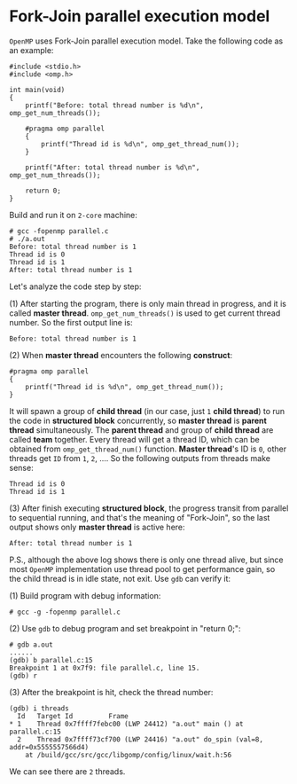 # Fork-Join parallel execution model
`OpenMP` uses Fork-Join parallel execution model. Take the following code as an example:  

	#include <stdio.h>
	#include <omp.h>
	
	int main(void)
	{
		printf("Before: total thread number is %d\n", omp_get_num_threads());
		
		#pragma omp parallel
		{
			printf("Thread id is %d\n", omp_get_thread_num());
		}
		
		printf("After: total thread number is %d\n", omp_get_num_threads());
		
		return 0;
	}

Build and run it on `2-core` machine:  

	# gcc -fopenmp parallel.c
	# ./a.out
	Before: total thread number is 1
	Thread id is 0
	Thread id is 1
	After: total thread number is 1

Let's analyze the code step by step:  

(1) After starting the program, there is only main thread in progress, and it is called **master thread**. `omp_get_num_threads()` is used to get current thread number. So the first output line is:  

	Before: total thread number is 1

(2) When **master thread** encounters the following **construct**:  

	#pragma omp parallel
	{
		printf("Thread id is %d\n", omp_get_thread_num());
	}
It will spawn a group of **child thread** (in our case, just `1` **child thread**) to run the code in **structured block** concurrently, so **master thread** is **parent thread** simultaneously. The **parent thread** and group of **child thread** are called **team** together. Every thread will get a thread ID, which can be obtained from `omp_get_thread_num()` function. **Master thread**'s ID is `0`, other threads get `ID` from `1`, `2`, .... So the following outputs from threads make sense:  

	Thread id is 0
	Thread id is 1

(3) After finish executing **structured block**, the progress transit from parallel to sequential running, and that's the meaning of "Fork-Join", so the last output shows only **master thread** is active here:  

	After: total thread number is 1
P.S., although the above log shows there is only one thread alive, but since most `OpenMP` implementation use thread pool to get performance gain, so the child thread is in idle state, not exit. Use `gdb` can verify it:  

(1) Build program with debug information:  

	# gcc -g -fopenmp parallel.c
(2) Use `gdb` to debug program and set breakpoint in "return 0;":  

	# gdb a.out
	......
	(gdb) b parallel.c:15
	Breakpoint 1 at 0x7f9: file parallel.c, line 15.
	(gdb) r

(3) After the breakpoint is hit, check the thread number:  

	(gdb) i threads
	  Id   Target Id         Frame
	* 1    Thread 0x7ffff7febc00 (LWP 24412) "a.out" main () at parallel.c:15
	  2    Thread 0x7ffff73cf700 (LWP 24416) "a.out" do_spin (val=8, addr=0x5555557566d4)
	    at /build/gcc/src/gcc/libgomp/config/linux/wait.h:56
We can see there are `2` threads.